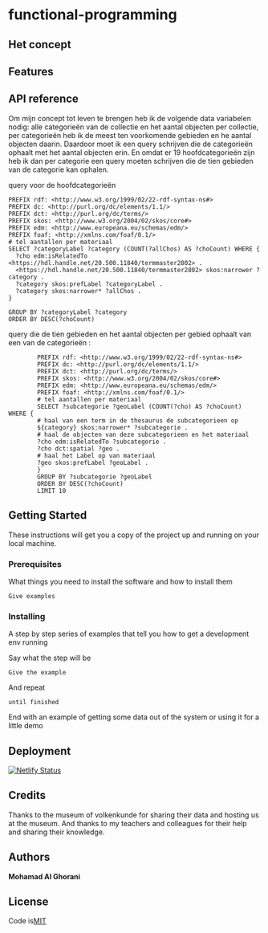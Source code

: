 # functional-programming

## Het concept

## Features 

## API reference

Om mijn concept tot leven te brengen heb ik de volgende data variabelen nodig: alle categorieën van de collectie 
en het aantal objecten per collectie, per categorieën heb ik de meest ten voorkomende gebieden en he aantal objecten daarin. Daardoor moet ik een query schrijven die de categorieën ophaalt met het aantal objecten erin. En omdat er 19 hoofdcategorieën zijn heb ik dan per categorie een query moeten schrijven die de tien gebieden van de categorie kan ophalen. 

query voor de hoofdcategorieën
```
PREFIX rdf: <http://www.w3.org/1999/02/22-rdf-syntax-ns#>
PREFIX dc: <http://purl.org/dc/elements/1.1/>
PREFIX dct: <http://purl.org/dc/terms/>
PREFIX skos: <http://www.w3.org/2004/02/skos/core#>
PREFIX edm: <http://www.europeana.eu/schemas/edm/>
PREFIX foaf: <http://xmlns.com/foaf/0.1/>
# tel aantallen per materiaal
SELECT ?categoryLabel ?category (COUNT(?allChos) AS ?choCount) WHERE {
  ?cho edm:isRelatedTo <https://hdl.handle.net/20.500.11840/termmaster2802> .
  <https://hdl.handle.net/20.500.11840/termmaster2802> skos:narrower ?category .
  ?category skos:prefLabel ?categoryLabel .
  ?category skos:narrower* ?allChos .
}
  
GROUP BY ?categoryLabel ?category
ORDER BY DESC(?choCount)
``` 
query die de tien gebieden en het aantal objecten per gebied ophaalt van een van de categorieën :
```
        PREFIX rdf: <http://www.w3.org/1999/02/22-rdf-syntax-ns#>
        PREFIX dc: <http://purl.org/dc/elements/1.1/>
        PREFIX dct: <http://purl.org/dc/terms/>
        PREFIX skos: <http://www.w3.org/2004/02/skos/core#>
        PREFIX edm: <http://www.europeana.eu/schemas/edm/>
        PREFIX foaf: <http://xmlns.com/foaf/0.1/>
        # tel aantallen per materiaal
        SELECT ?subcategorie ?geoLabel (COUNT(?cho) AS ?choCount) WHERE {
        # haal van een term in de thesaurus de subcategorieen op
        ${category} skos:narrower* ?subcategorie .
        # haal de objecten van deze subcategorieen en het materiaal
        ?cho edm:isRelatedTo ?subcategorie .
        ?cho dct:spatial ?geo .
        # haal het Label op van materiaal
        ?geo skos:prefLabel ?geoLabel .
        }
        GROUP BY ?subcategorie ?geoLabel
        ORDER BY DESC(?choCount)
        LIMIT 10
```

## Getting Started

These instructions will get you a copy of the project up and running on your local machine.

### Prerequisites

What things you need to install the software and how to install them

```
Give examples
```

### Installing

A step by step series of examples that tell you how to get a development env running

Say what the step will be

```
Give the example
```

And repeat

```
until finished
```

End with an example of getting some data out of the system or using it for a little demo


## Deployment

[![Netlify Status](https://api.netlify.com/api/v1/badges/9038e2a3-13d4-44de-aee9-7f3814e8265a/deploy-status)](https://app.netlify.com/sites/functioneel-programmeren/deploys)


## Credits

Thanks to the museum of volkenkunde for sharing their data and hosting us at the museum. And thanks to my teachers and colleagues for their help and sharing their knowledge.


## Authors

**Mohamad Al Ghorani** 


## License

Code is[MIT](https://github.com/MohamadAlGhorani/functional-programming/blob/master/LICENSE)
